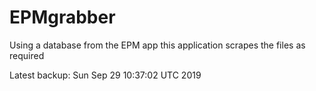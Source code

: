 # EPMgrabber
Using a database from the EPM app this application scrapes the files as required


Latest backup: Sun Sep 29 10:37:02 UTC 2019
